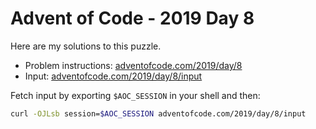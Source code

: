# Advent of Code - 2019 Day 8
Here are my solutions to this puzzle.

* Problem instructions: [adventofcode.com/2019/day/8](https://adventofcode.com/2019/day/8)
* Input: [adventofcode.com/2019/day/8/input](https://adventofcode.com/2019/day/8/input)

Fetch input by exporting `$AOC_SESSION` in your shell and then:
```bash
curl -OJLsb session=$AOC_SESSION adventofcode.com/2019/day/8/input
```

